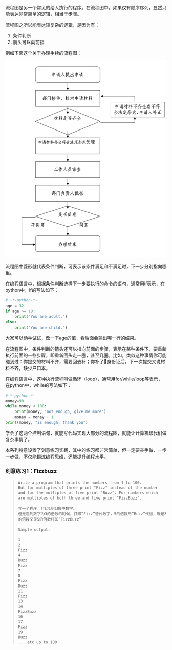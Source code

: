 流程图是另一个常见的给人执行的程序。在流程图中，如果仅有顺序序列，显然只能表达非常简单的逻辑，相当于步骤。

流程图之所以能表达较复杂的逻辑，是因为有：

1. 条件判断
2. 箭头可以向前指

例如下面这个关于办理手续的流程图：

![](/assets/flow-chart.png)

流程图中菱形就代表条件判断，可表示该条件满足和不满足时，下一步分别指向哪里。

在编程语言中，根据条件判断选择下一步要执行的命令的语句，通常用if表示，在python中，if的写法如下：

```py
# -*-python-*-
age = 32
if age >= 18:
    print("You are adult.")
else:
    print("You are child.")
```

大家可以动手试试，改一下age的值，看后面会输出哪一行的结果。

在流程图中，条件判断的箭头还可以指向前面的步骤，表示在某种条件下，要重新执行前面的一些步骤，即重新回头走一圈，甚至几圈。比如，类似这种事情你可能碰到过：你提交的材料不齐，需要回去补；你补了身份证后，下一次提交又说材料不齐，缺少户口本。

在编程语言中，这种执行流程叫做循环（loop），通常用for/while/loop等表示，在python中，while的写法如下：

```py
#-*-python-*-
money=90
while money < 100:
    print(money, "not enough, give me more")
    money = money + 1
print(money, "is enough, thank you")
```

学会了这两个控制语句，就能写代码实现大部分的流程图，就能让计算机帮我们做复杂事情了。

本系列特意设置了刻意练习实践，其中的练习都非常简单，但一定要亲手做、一步一步做，不仅能锻炼编程思维，还能提升编程水平。

### 刻意练习1：Fizzbuzz



> ```
> Write a program that prints the numbers from 1 to 100.
> But for multiples of three print "Fizz" instead of the number and for the multiples of five print "Buzz". For numbers which are multiples of both three and five print "FizzBuzz".
>
> 写一个程序，打印1到100中数字。
> 但是遇到数字为3的倍数的时候，打印“Fizz”替代数字，5的倍数用“Buzz”代替，既是3的倍数又是5的倍数打印“FizzBuzz”
>
> Sample output:
>
> 1
> 2
> Fizz
> 4
> Buzz
> Fizz
> 7
> 8
> Fizz
> Buzz
> 11
> Fizz
> 13
> 14
> FizzBuzz
> 16
> 17
> Fizz
> 19
> Buzz
> ... etc up to 100
> ```



